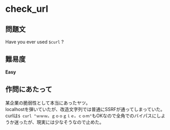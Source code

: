 # check_url

## 問題文
Have you ever used `$curl` ?  

## 難易度
**Easy**  

## 作問にあたって
某企業の脆弱性として本当にあったヤツ。  
localhostを弾いていたが、改造文字列では普通にSSRFが通ってしまっていた。  
curlは`$ curl "ｗｗｗ。ｇｏｏｇｌｅ。ｃｏｍ"`もOKなので全角でのバイパスにしようか迷ったが、現実には少なそうなので止めた。  